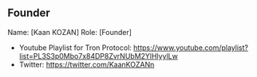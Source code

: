 ## Founder

Name: [Kaan KOZAN]
Role: [Founder]


* Youtube Playlist for Tron Protocol: https://www.youtube.com/playlist?list=PL3S3p0Mbo7x84DP8ZvrNUbM2YlHlyylLw
* Twitter: https://twitter.com/KaanKOZANn






